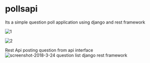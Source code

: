 # pollsapi
Its a simple question poll application using django and rest framework

![1](https://user-images.githubusercontent.com/15167039/37869295-3b4eb43c-2fdf-11e8-90f6-79fcc52387fe.png)

![2](https://user-images.githubusercontent.com/15167039/37869304-80f21010-2fdf-11e8-8cec-6a1666982f9b.png)

Rest Api posting question from api interface
![screenshot-2018-3-24 question list django rest framework](https://user-images.githubusercontent.com/15167039/37869311-a2782e54-2fdf-11e8-9ee0-d936acb9830f.png)
